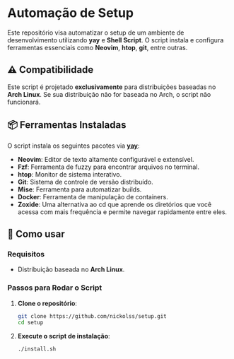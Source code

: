 # Automação de Setup

Este repositório visa automatizar o setup de um ambiente de desenvolvimento utilizando **yay** e **Shell Script**. O script instala e configura ferramentas essenciais como **Neovim**, **htop**, **git**, entre outras.

## ⚠️ Compatibilidade

Este script é projetado **exclusivamente** para distribuições baseadas no **Arch Linux**. Se sua distribuição não for baseada no Arch, o script não funcionará.

## 📦 Ferramentas Instaladas

O script instala os seguintes pacotes via **[yay](https://github.com/Jguer/yay)**:

- **Neovim**: Editor de texto altamente configurável e extensível.
- **Fzf**: Ferramenta de fuzzy para encontrar arquivos no terminal.
- **htop**: Monitor de sistema interativo.
- **Git**: Sistema de controle de versão distribuído.
- **Mise**: Ferramenta para automatizar builds.
- **Docker**: Ferramenta de manipulação de containers.
- **Zoxide**: Uma alternativa ao cd que aprende os diretórios que você acessa com mais frequência e permite navegar rapidamente entre eles.

## 🚀 Como usar

### Requisitos

- Distribuição baseada no **Arch Linux**.

### Passos para Rodar o Script

1. **Clone o repositório**:

   ```bash
   git clone https://github.com/nickolss/setup.git
   cd setup
   ```

2. **Execute o script de instalação**:

   ```bash
   ./install.sh
   ```
